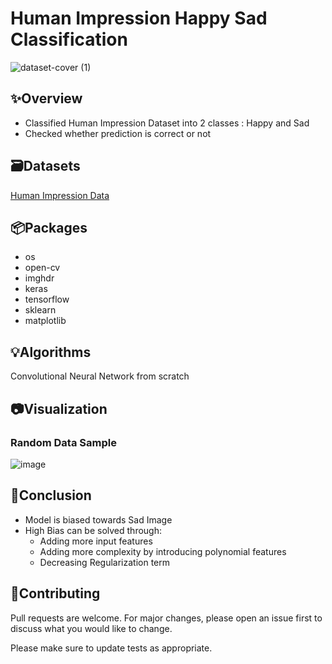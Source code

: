 # Human Impression Happy Sad Classification
![dataset-cover (1)](https://user-images.githubusercontent.com/113231185/213911689-6c3cb036-0d5c-46b2-b1bf-614f8a3ad699.jpg)

## ✨Overview
-  Classified Human Impression Dataset into 2 classes : Happy and Sad
-  Checked whether prediction is correct or not

## 🗃️Datasets

[Human Impression Data](https://www.kaggle.com/datasets/farjanakabirsamanta/impression-data)

## 📦Packages

- os
- open-cv
- imghdr
- keras
- tensorflow
- sklearn
- matplotlib

## 💡Algorithms
Convolutional Neural Network from scratch

## 📷Visualization

### Random Data Sample

![image](https://user-images.githubusercontent.com/113231185/213911982-0d7204da-a0df-4675-9d1a-f02e801d50ba.png)

## 📌Conclusion
- Model is biased towards Sad Image
- High Bias can be solved through:
  - Adding more input features
  - Adding more complexity by introducing polynomial features
  - Decreasing Regularization term

## 👋Contributing

Pull requests are welcome. For major changes, please open an issue first
to discuss what you would like to change.

Please make sure to update tests as appropriate.
